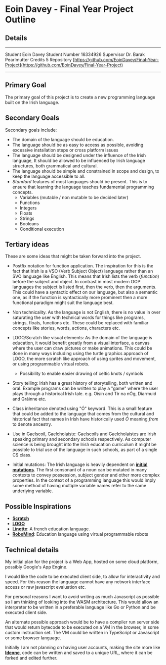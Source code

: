 # Eoin Davey - Final Year Project Outline

## Details

-----------    ----------------------
Student        Eoin Davey
Student Number 16334926
Supervisor     Dr. Barak Pearlmutter
Credits        5
Repository     [https://github.com/EoinDavey/Final-Year-Project](https://github.com/EoinDavey/Final-Year-Project)
-----------    ----------------------

## Primary Goal

The primary goal of this project is to create a new programming language built on the Irish language.

## Secondary Goals
Secondary goals include:

- The domain of the language should be education.
- The language should be as easy to access as possible, avoiding excessive installation steps or cross platform issues
- The language should be designed under the influence of the Irish language, It should be allowed to be influenced by Irish language structures, both grammatical and cultural.
- The language should be simple and constrained in scope and design, to keep the language accessible to all.
- *Standard* features of most languages should be present. This is to ensure that learning the language teaches fundamental programming concepts.
    - Variables (mutable / non mutable to be decided later)
    - Functions
    - Integers
    - Floats
    - Strings
    - Booleans
    - Conditional execution

## Tertiary ideas
These are some ideas that might be taken forward into the project.

- Postfix notation for function application. The inspiration for this is the fact that Irish is a VSO (Verb Subject Object) language rather than an SVO language like English. This means that Irish lists the verb (*function*) before the subject and object. In contrast in most modern OOP languages the subject is listed first, then the verb, then the arguments. This could have a syntactic effect on our language, but also a semantic one, as if the function is syntactically more prominent then a more functional paradigm might suit the language best.

- Non technicality. As the language is not English, there is no value in over saturating the user with technical words for things like programs, strings, floats, functions etc. These could be replaced with familiar concepts like stories, words, actions, characters etc.

- LOGO/Scratch like visual elements: As the domain of the language is education, it would benefit greatly from a visual interface, a canvas where the user can draw pictures or make animations. This could be done in many ways including using the turtle graphics approach of LOGO, the more scratch like approach of using sprites and movement, or using programmable virtual robots.
    - Possibility to enable easier drawing of celtic knots / symbols

- Story telling: Irish has a great history of storytelling, both written and oral. Example programs can be written to play a "game" where the user plays through a historical Irish tale. e.g. Oisín and Tír na nÓg, Diarmuid and Gráinne etc.

- Class inheritance denoted using "Ó" keyword. This is a small feature that could be added to the language that comes from the cultural and historical fact that names in Irish have historically used *Ó* meaning *from* to denote ancestry.

- Use in Gaelscoil, Gaelcholaiste: Gaelscoils and Gaelcholaistes are Irish speaking primary and secondary schools respectively. As computer science is being brought into the Irish education curriculum it might be possible to trial use of the language in such schools, as part of a single CS class.

- Initial mutations: The Irish language is heavily dependent on [**initial mutations**](https://en.wikipedia.org/wiki/Irish_initial_mutations). The first consonant of a noun can be mutated in many contexts to convey possession, subject gender and other more complex properties. In the context of a programming language this would imply some method of having multiple variable names refer to the same underlying variable.

## Possible Inspirations
- [**Scratch**](https://scratch.mit.edu/)
- [**LOGO**](https://en.wikipedia.org/wiki/Logo_(programming_language))
- [**Linotte**](https://en.wikipedia.org/wiki/Linotte): A french education language.
- [**RoboMind**](https://www.robomindacademy.com/robomind/home): Education language using virtual programmable robots

## Technical details

My initial plan for the project is a Web App, hosted on some cloud platform, possibly Google's App Engine.

I would like the code to be executed client side, to allow for interactivity and speed. For this reason the language cannot have any network interface access or raw javascript evaluation etc.

For personal reasons I want to avoid writing as much Javascript as possible so I am thinking of looking into the WASM architecture. This would allow an interpreter to be written in a preferable language like Go or Python and be executed client side.

An alternate possible approach would be to have a compiler run server side that would return bytecode to be executed on a VM in the browser, in some custom instruction set. The VM could be written in TypeScript or Javascript or some browser language.

Initially I am not planning on having user accounts, making the site more like [**Ideone**](https://ideone.com), code can be written and saved to a unique URL, where it can be forked and edited further.

